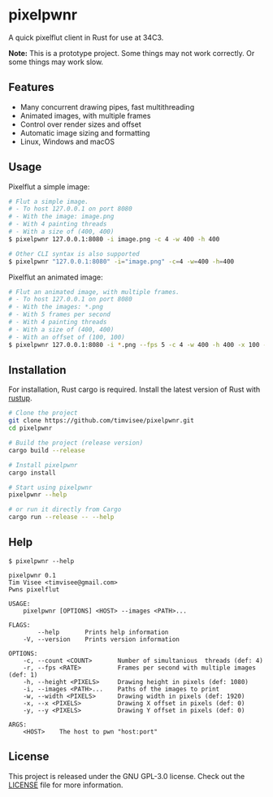 # pixelpwnr
A quick pixelflut client in Rust for use at 34C3.

**Note:** This is a prototype project. Some things may not work correctly.
Or some things may work slow.

## Features
* Many concurrent drawing pipes, fast multithreading
* Animated images, with multiple frames
* Control over render sizes and offset
* Automatic image sizing and formatting
* Linux, Windows and macOS

## Usage
Pixelflut a simple image:
```bash
# Flut a simple image.
# - To host 127.0.0.1 on port 8080
# - With the image: image.png
# - With 4 painting threads
# - With a size of (400, 400)
$ pixelpwnr 127.0.0.1:8080 -i image.png -c 4 -w 400 -h 400

# Other CLI syntax is also supported
$ pixelpwnr "127.0.0.1:8080" -i="image.png" -c=4 -w=400 -h=400
```

Pixelflut an animated image:
```bash
# Flut an animated image, with multiple frames.
# - To host 127.0.0.1 on port 8080
# - With the images: *.png
# - With 5 frames per second
# - With 4 painting threads
# - With a size of (400, 400)
# - With an offset of (100, 100)
$ pixelpwnr 127.0.0.1:8080 -i *.png --fps 5 -c 4 -w 400 -h 400 -x 100 -y 100
```

## Installation
For installation, Rust cargo is required.
Install the latest version of Rust with [rustup](https://rustup.rs/).

```bash
# Clone the project
git clone https://github.com/timvisee/pixelpwnr.git
cd pixelpwnr

# Build the project (release version)
cargo build --release

# Install pixelpwnr
cargo install

# Start using pixelpwnr
pixelpwnr --help

# or run it directly from Cargo
cargo run --release -- --help
```

## Help
```text
$ pixelpwnr --help

pixelpwnr 0.1
Tim Visee <timvisee@gmail.com>
Pwns pixelflut

USAGE:
    pixelpwnr [OPTIONS] <HOST> --images <PATH>...

FLAGS:
        --help       Prints help information
    -V, --version    Prints version information

OPTIONS:
    -c, --count <COUNT>       Number of simultanious  threads (def: 4)
    -r, --fps <RATE>          Frames per second with multiple images (def: 1)
    -h, --height <PIXELS>     Drawing height in pixels (def: 1080)
    -i, --images <PATH>...    Paths of the images to print
    -w, --width <PIXELS>      Drawing width in pixels (def: 1920)
    -x, --x <PIXELS>          Drawing X offset in pixels (def: 0)
    -y, --y <PIXELS>          Drawing Y offset in pixels (def: 0)

ARGS:
    <HOST>    The host to pwn "host:port"
```

## License
This project is released under the GNU GPL-3.0 license.
Check out the [LICENSE](LICENSE) file for more information.
